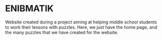 # ENIBMATIK
Website created during a project aiming at helping middle school students to work their lessons with puzzles.
Here, we just have the home page, and the many puzzles that we have created for the website.
